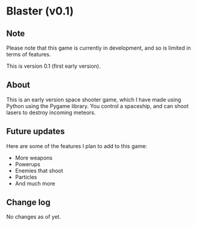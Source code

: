 # Blaster (v0.1)

## Note

Please note that this game is currently in development, and so is limited in terms of features.

This is version 0.1 (first early version).

## About

This is an early version space shooter game, which I have made using Python using the Pygame library. You control a spaceship, and can shoot lasers to destroy incoming meteors.

## Future updates

Here are some of the features I plan to add to this game:

  - More weapons
  - Powerups
  - Enemies that shoot
  - Particles
  - And much more
  
## Change log

No changes as of yet.
